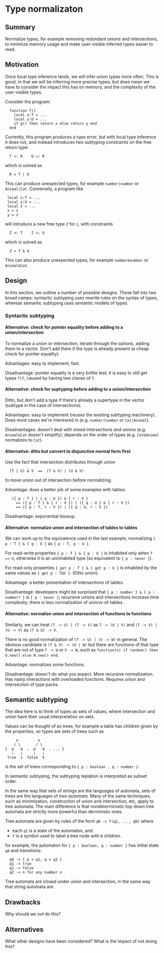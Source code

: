 # Type normalizaton

## Summary

Normalize types, for example removing redundant unions and
intersections, to minimize memory usage and make user-visible inferred
types easier to read.

## Motivation

Once local type inference lands, we will infer union types more
often. This is good, in that we will be inferring more precise types,
but does mean we have to consider the impact this has on memory, and
the complexity of the user-visible types.

Consider the program:
```
  function f()
    local x:T = ...
    local y:U = ...
    if g() then return x else return y end
  end
```

Currently, this program produces a type error, but with local type inference
it does not, and instead introduces two subtyping constraints on the free return type:
```
  T <: R    U <: R
```

which is solved as
```
  R = T | U
```

This can produce unexpected types, for example `number|number`
or `Animal|Cat`. Conversely, a program like

```
 local x:T = ...
 local y:U = ...
 local z = ...
 x = z
 y = z
```

will introduce a new free type `Z` for `z`, with constraints 
```
  Z <: T    Z <: U
```

which is solved as
```
  Z = T & U
```

This can also produce unexpected types, for example `number&number`
or `Animal&Cat`.

## Design

In this section, we outline a number of possible designs. These fall into two broad camps: syntactic subtyping uses rewrite rules on the syntax of types, whereas semantic subtyping uses semantic models of types.

### Syntactic subtyping

#### Alternative: check for pointer equality before adding to a union/intersection

To normalize a union or intersection, iterate through the options, adding them to a
vector. Don't add them if the type is already present (a cheap check
for pointer equality).

Advantages: easy to implement; fast.

Disadvantage: pointer equality is a very brittle test; it is easy to still get
types `T|T`, caused by having two clones of `T`.

#### Alternative: check for suptyping before adding to a union/intersection

Ditto, but don't add a type if there's already a supertype in the
vector (subtype in the case of intersections).

Advantages: easy to implement (reuses the existing subtyping
machinery). Does most cases we're interesred in (e.g. `number|number`
or `Cat|Animal`).

Disadvantages: doesn't deal with mixed intersections and unions
(e.g. `Animal&Cat` doesn't simplify); depends on the order of types
(e.g. `Cat&Animal` normalizes to `Cat`).

#### Alternative: ditto but convert to disjunctive normal form first

Use the fact that intersection distributes through union
```
  (T | U) & V  ==  (T & V) | (U & V)
```

to move union out of intersection before normalizing.

Advantage: does a better job of some examples with tables:

```
   ({ p : T } | { q : U }) & { r : V }
     == ({ p : T } & { r : V }) | ({ q : U } & { r : V })
     == ({ p : T, r : V }) | ({ q : U, r : V })
```

Disadvantage: exponential blowup.

#### Alternative: normalize union and intersection of tables to tables

We can work up to the equivalence used in the last example, normalizing `{ p : T } & { q : U }` as `{ p : T, q : U }`.

For read-write properties `{ p : T } & { p : U }` is inhabited only when `T == U`, otherwise it is an uninhabited type (so equivalent to `{ p : never }`).

For read-only properties `{ get p : T } & { get p : U }` is inhabited by the same values as `{ get p : T&U }`. (Ditto union).

Advantage: a better presentation of intersections of tables.

Disadvantage: developers might be surprised that `{ p : number } & { p : number? }` is `{ p : never }`; recursive unions and intersections increase time complexity; there is less normalization of unions-of-tables.

#### Alternative: normalize union and intersection of functions to functions

Similarly, we can treat `(T -> U) | (T -> V)` as `T -> (U | V)` and `(T -> V) | (U -> V)` as `(T & U) -> V`.

There is no good normalization of `(T -> U) | (V -> W)` in general. The obvious candidate is `(T & V) -> (U | W)` but there are functions of that type that are not of type `T -> U` or `V -> W`, such as `function(x) if random() then U.new() else W.new() end`.

Advantage: normalizes some functions.

Disadvantage: doesn't do what you expect. More recursive normalization. Has nasty interactions with overloaded functions. Requires union and intersection of type packs.

## Semantic subtyping

The idea here is to think of types as sets of values, where intersection and union have their usual interpretation on sets.

Values can be thought of as trees, for example a table has children given by the properties, so types are sets of trees such as
```
     o         o
    / \       / \
{  p   q  ,  p   q  , ... }
   ↓   ↓     ↓   ↓
 true  1  false  5
```

is the set of trees corresponding to `{ p : boolean , q : number }`.

In semantic subtyping, the subtyping replation is interpreted as subset order.

In the same way that sets of strings are the languages of automata, sets
of trees are the languages of *tree automata*. Many of the same
techniques, such as minimization, construction of union and
intersection, etc, apply to tree automata. The main difference is that
nondeterministic top-down tree automata are strictly more powerful than derministic ones.

Tree automata are given by rules of the form `q0 -> f(q1, ..., qN)` where

 * each `qI` is a state of the automaton, and
 * `f` is a symbol used to label a tree node with `N` children.

for example, the automaton for `{ p : boolean, q : number }` has initial state `q0` and transitions:
```
  q0 -> { p = q1, q = q2 }
  q1 -> true
  q1 -> false
  q2 -> n for any number n
```

Tree automata are closed under union and intersection, in the same way that string automata are.

## Drawbacks

Why should we *not* do this?

## Alternatives

What other designs have been considered? What is the impact of not doing this?
